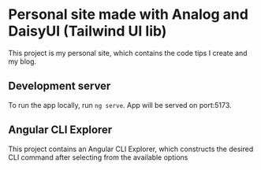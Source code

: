 # Personal site made with Analog and DaisyUI (Tailwind UI lib)

This project is my personal site, which contains the code tips I create and my blog.

## Development server

To run the app locally, run `ng serve`. App will be served on port:5173.

## Angular CLI Explorer

This project contains an Angular CLI Explorer, which constructs the desired CLI command after selecting from the available options
